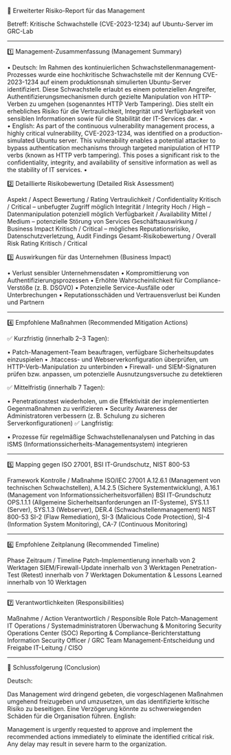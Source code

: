 📄 Erweiterter Risiko-Report für das Management

Betreff: Kritische Schwachstelle (CVE-2023-1234) auf Ubuntu-Server im GRC-Lab
________________________________________
1️⃣ Management-Zusammenfassung (Management Summary)

•	Deutsch:
Im Rahmen des kontinuierlichen Schwachstellenmanagement-Prozesses wurde eine hochkritische Schwachstelle mit der Kennung CVE-2023-1234 auf einem produktionsnah simulierten Ubuntu-Server identifiziert. Diese Schwachstelle erlaubt es einem potenziellen Angreifer, Authentifizierungsmechanismen durch gezielte Manipulation von HTTP-Verben zu umgehen (sogenanntes HTTP Verb Tampering). Dies stellt ein erhebliches Risiko für die Vertraulichkeit, Integrität und Verfügbarkeit von sensiblen Informationen sowie für die Stabilität der IT-Services dar.
•	
•	English:
As part of the continuous vulnerability management process, a highly critical vulnerability, CVE-2023-1234, was identified on a production-simulated Ubuntu server. This vulnerability enables a potential attacker to bypass authentication mechanisms through targeted manipulation of HTTP verbs (known as HTTP verb tampering). This poses a significant risk to the confidentiality, integrity, and availability of sensitive information as well as the stability of IT services.
•	


2️⃣ Detaillierte Risikobewertung (Detailed Risk Assessment)

Aspekt / Aspect	Bewertung / Rating
Vertraulichkeit / Confidentiality	Kritisch / Critical – unbefugter Zugriff möglich
Integrität / Integrity	Hoch / High – Datenmanipulation potenziell möglich
Verfügbarkeit / Availability	Mittel / Medium – potenzielle Störung von Services
Geschäftsauswirkung / Business Impact	Kritisch / Critical – mögliches Reputationsrisiko, Datenschutzverletzung, Audit Findings
Gesamt-Risikobewertung / Overall Risk Rating	Kritisch / Critical


3️⃣ Auswirkungen für das Unternehmen (Business Impact)

•	Verlust sensibler Unternehmensdaten
•	Kompromittierung von Authentifizierungsprozessen
•	Erhöhte Wahrscheinlichkeit für Compliance-Verstöße (z. B. DSGVO)
•	Potenzielle Service-Ausfälle oder Unterbrechungen
•	Reputationsschäden und Vertrauensverlust bei Kunden und Partnern
________________________________________
4️⃣ Empfohlene Maßnahmen (Recommended Mitigation Actions)

✅ Kurzfristig (innerhalb 2–3 Tagen):

•	Patch-Management-Team beauftragen, verfügbare Sicherheitsupdates einzuspielen
•	.htaccess- und Webserverkonfiguration überprüfen, um HTTP-Verb-Manipulation zu unterbinden
•	Firewall- und SIEM-Signaturen prüfen bzw. anpassen, um potenzielle Ausnutzungsversuche zu detektieren

✅ Mittelfristig (innerhalb 7 Tagen):

•	Penetrationstest wiederholen, um die Effektivität der implementierten Gegenmaßnahmen zu verifizieren
•	Security Awareness der Administratoren verbessern (z. B. Schulung zu sicheren Serverkonfigurationen)
✅ Langfristig:

•	Prozesse für regelmäßige Schwachstellenanalysen und Patching in das ISMS (Informationssicherheits-Managementsystem) integrieren
________________________________________
5️⃣ Mapping gegen ISO 27001, BSI IT-Grundschutz, NIST 800-53

Framework	Kontrolle / Maßnahme
ISO/IEC 27001	A.12.6.1 (Management von technischen Schwachstellen), A.14.2.5 (Sichere Systementwicklung), A.16.1 (Management von Informationssicherheitsvorfällen)
BSI IT-Grundschutz	OPS.1.1.1 (Allgemeine Sicherheitsanforderungen an IT-Systeme), SYS.1.1 (Server), SYS.1.3 (Webserver), DER.4 (Schwachstellenmanagement)
NIST 800-53	SI-2 (Flaw Remediation), SI-3 (Malicious Code Protection), SI-4 (Information System Monitoring), CA-7 (Continuous Monitoring)
________________________________________
6️⃣ Empfohlene Zeitplanung (Recommended Timeline)

Phase	Zeitraum / Timeline
Patch-Implementierung	innerhalb von 2 Werktagen
SIEM/Firewall-Update	innerhalb von 3 Werktagen
Penetration-Test (Retest)	innerhalb von 7 Werktagen
Dokumentation & Lessons Learned	innerhalb von 10 Werktagen
________________________________________
7️⃣ Verantwortlichkeiten (Responsibilities)

Maßnahme / Action	Verantwortlich / Responsible Role
Patch-Management	IT Operations / Systemadministratoren
Überwachung & Monitoring	Security Operations Center (SOC)
Reporting & Compliance-Berichterstattung	Information Security Officer / GRC Team
Management-Entscheidung und Freigabe	IT-Leitung / CISO
________________________________________
📌 Schlussfolgerung (Conclusion)

Deutsch:

Das Management wird dringend gebeten, die vorgeschlagenen Maßnahmen umgehend freizugeben und umzusetzen, um das identifizierte kritische Risiko zu beseitigen. Eine Verzögerung könnte zu schwerwiegenden Schäden für die Organisation führen.
English:

Management is urgently requested to approve and implement the recommended actions immediately to eliminate the identified critical risk. Any delay may result in severe harm to the organization.
